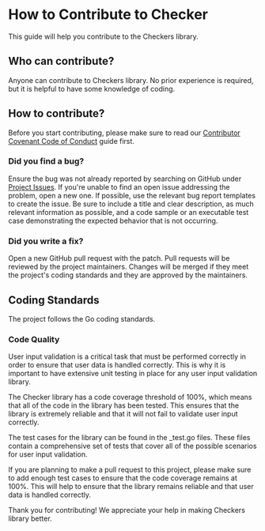 # How to Contribute to Checker

This guide will help you contribute to the Checkers library.

## Who can contribute?

Anyone can contribute to Checkers library. No prior experience is required, but it is helpful to have some knowledge of coding.

## How to contribute?

Before you start contributing, please make sure to read our [Contributor Covenant Code of Conduct](./CODE_OF_CONDUCT.md) guide first.

### Did you find a bug?

Ensure the bug was not already reported by searching on GitHub under [Project Issues](https://github.com/cinar/checker/issues). If you're unable to find an open issue addressing the problem, open a new one. If possible, use the relevant bug report templates to create the issue. Be sure to include a title and clear description, as much relevant information as possible, and a code sample or an executable test case demonstrating the expected behavior that is not occurring.

### Did you write a fix?

Open a new GitHub pull request with the patch. Pull requests will be reviewed by the project maintainers. Changes will be merged if they meet the project's coding standards and they are approved by the maintainers.

## Coding Standards

The project follows the Go coding standards.

### Code Quality

User input validation is a critical task that must be performed correctly in order to ensure that user data is handled correctly. This is why it is important to have extensive unit testing in place for any user input validation library. 

The Checker library has a code coverage threshold of 100%, which means that all of the code in the library has been tested. This ensures that the library is extremely reliable and that it will not fail to validate user input correctly.

The test cases for the library can be found in the _test.go files. These files contain a comprehensive set of tests that cover all of the possible scenarios for user input validation.

If you are planning to make a pull request to this project, please make sure to add enough test cases to ensure that the code coverage remains at 100%. This will help to ensure that the library remains reliable and that user data is handled correctly.

Thank you for contributing! We appreciate your help in making Checkers library better.
